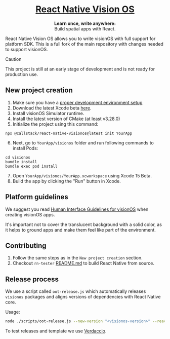 <h1 align="center">
  <a href="https://reactnative.dev/">
    React Native Vision OS
  </a>
</h1>

<p align="center">
  <strong>Learn once, write anywhere:</strong><br>
  Build spatial apps with React.
</p>

React Native Vision OS allows you to write visionOS with full support for platform SDK. This is a full fork of the main repository with changes needed to support visionOS.

> [!CAUTION]
> This project is still at an early stage of development and is not ready for production use.

## New project creation

1. Make sure you have a [proper development environment setup](https://reactnative.dev/docs/environment-setup)
2. Download the latest Xcode beta [here](https://developer.apple.com/xcode/).
3. Install visionOS Simulator runtime.
4. Install the latest version of CMake (at least v3.28.0) 
5. Initialize the project using this command:

```
npx @callstack/react-native-visionos@latest init YourApp
```
6. Next, go to `YourApp/visionos` folder and run following commands to install Pods:

```
cd visionos
bundle install
bundle exec pod install
```

7. Open `YourApp/visionos/YourApp.xcworkspace` using Xcode 15 Beta.
8. Build the app by clicking the "Run" button in Xcode.

## Platform guidelines

We suggest you read [Human Interface Guidelines for visionOS](https://developer.apple.com/design/human-interface-guidelines/designing-for-visionos) when creating visionOS apps.

It's important not to cover the translucent background with a solid color, as it helps to ground apps and make them feel like part of the environment.

## Contributing

1. Follow the same steps as in the `New project creation` section.
2. Checkout `rn-tester` [README.md](./packages/rn-tester/README.md) to build React Native from source.

## Release process

We use a script called `oot-release.js` which automatically releases `visionos` packages and aligns versions of dependencies with React Native core.

Usage:

```sh
node ./scripts/oot-release.js --new-version "<visionos-version>" --react-native-version "<react-native-version>" --one-time-password "<otp>"
```

To test releases and template we use [Verdaccio](https://verdaccio.org/).
